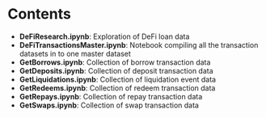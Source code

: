 # Contents

- **DeFiResearch.ipynb**: Exploration of DeFi loan data
- **DeFiTransactionsMaster.ipynb**: Notebook compiling all the transaction datasets in to one master dataset
- **GetBorrows.ipynb**: Collection of borrow transaction data
- **GetDeposits.ipynb**: Collection of deposit transaction data
- **GetLiquidations.ipynb**: Collection of liquidation event data
- **GetRedeems.ipynb**: Collection of redeem transaction data
- **GetRepays.ipynb**: Collection of repay transaction data
- **GetSwaps.ipynb**: Collection of swap transaction data
